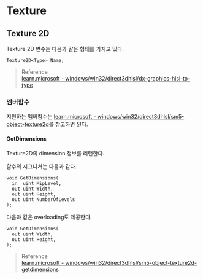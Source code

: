 # Texture

## Texture 2D
Texture 2D 변수는 다음과 같은 형태를 가지고 있다.
```
Texture2D<Type> Name;
```

> Reference  
> [learn.microsoft - windows/win32/direct3dhlsl/dx-graphics-hlsl-to-type](https://learn.microsoft.com/en-us/windows/win32/direct3dhlsl/dx-graphics-hlsl-to-type)  


### 멤버함수  

지원하는 멤버함수는 [learn.microsoft - windows/win32/direct3dhlsl/sm5-object-texture2d](https://learn.microsoft.com/en-us/windows/win32/direct3dhlsl/sm5-object-texture2d)를 참고하면 된다.

#### GetDimensions
Texture2D의 dimension 정보를 리턴한다.

함수의 시그니쳐는 다음과 같다.
```
void GetDimensions(
  in  uint MipLevel,
  out uint Width,
  out uint Height,
  out uint NumberOfLevels
);
```

다음과 같은 overloading도 제공한다.
```
void GetDimensions(
  out uint Width,
  out uint Height,
);
```

> Reference  
> [learn.microsoft - windows/win32/direct3dhlsl/sm5-object-texture2d-getdimensions](https://learn.microsoft.com/en-us/windows/win32/direct3dhlsl/sm5-object-texture2d-getdimensions)  